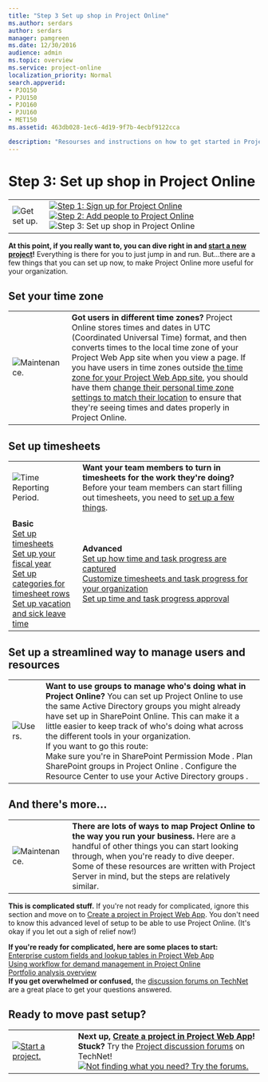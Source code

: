 ```yaml
---
title: "Step 3 Set up shop in Project Online"
ms.author: serdars
author: serdars
manager: pamgreen
ms.date: 12/30/2016
audience: admin
ms.topic: overview
ms.service: project-online
localization_priority: Normal
search.appverid:
- PJO150
- PJU150
- PJO160
- PJU160
- MET150
ms.assetid: 463db028-1ec6-4d19-9f7b-4ecbf9122cca

description: "Resourses and instructions on how to get started in Project Online. Set up timesheets, mange resourses and users, and more."
---
```


# Step 3: Set up shop in Project Online

|||
|:-----|:-----|
|![Get set up.](media/6b503a9c-4ef0-409b-ab56-09e804cfe0c3.png)           <br/> |[![Step 1: Sign up for Project Online](media/f82f0100-dc58-47d6-960a-28db901de6d8.png)](step-1-sign-up-for-project-online.md)          [![Step 2: Add people to Project Online](media/be1ca863-defe-4156-a5b1-68cea288476f.png)](step-2-add-people-to-project-online.md)          ![Step 3: Set up shop in Project Online](media/e002dacf-722f-4af8-9d22-b606d22a8051.png)           <br/> |
   
 **At this point, if you really want to, you can dive right in and [start a new project](https://support.office.com/article/072e676d-d798-457d-a4d1-66baaaf6c552)!** Everything is there for you to just jump in and run. But...there are a few things that you can set up now, to make Project Online more useful for your organization. 
  
## Set your time zone

|||
|:-----|:-----|
|![Maintenance.](media/e8b5823d-9ce3-4e63-9870-e1923d5d9f21.png)<br/> |**Got users in different time zones?** Project Online stores times and dates in UTC (Coordinated Universal Time) format, and then converts times to the local time zone of your Project Web App site when you view a page. If you have users in time zones outside [the time zone for your Project Web App site](https://support.office.com/article/e9e189c7-16e3-45d3-a090-770be6e83c1a), you should have them [change their personal time zone settings to match their location](https://support.office.com/article/CAA1FCCC-BCDB-42F3-9E5B-45957647FFD7) to ensure that they're seeing times and dates properly in Project Online.  <br/> |
   
## Set up timesheets

|||
|:-----|:-----|
|![Time Reporting Period.](media/d99055d1-f683-45c1-a532-4f8d8f2cc29e.png)           <br/> |**Want your team members to turn in timesheets for the work they're doing?** Before your team members can start filling out timesheets, you need to [set up a few things](set-up-timesheets.md).  <br/> |||
|||
|**Basic** <br/> [Set up timesheets](set-up-timesheets.md)<br/>          [Set up your fiscal year](set-up-your-fiscal-year.md)  <br/>        [Set up categories for timesheet rows](set-up-categories-for-timesheet-rows.md)  <br/>        [Set up vacation and sick leave time](set-up-vacation-sick-leave-and-other-non-project-work-categories.md) <br/> |**Advanced** <br/> [Set up how time and task progress are captured](set-up-how-time-and-task-progress-are-captured.md) <br/>         [Customize timesheets and task progress for your organization](customize-timesheets-and-task-progress-for-your-organization.md)  <br/>        [Set up time and task progress approval](set-up-time-and-task-progress-approval.md) <br/>

   

   
## Set up a streamlined way to manage users and resources

|||
|:-----|:-----|
|![Users.](media/9f5e9565-294f-4da4-993c-b29ab4e5bfd6.jpg)           <br/> |**Want to use groups to manage who's doing what in Project Online?** You can set up Project Online to use the same Active Directory groups you might already have set up in SharePoint Online. This can make it a little easier to keep track of who's doing what across the different tools in your organization.  <br/> If you want to go this route:  <br/> Make sure you're in SharePoint Permission Mode . Plan SharePoint groups in Project Online . Configure the Resource Center to use your Active Directory groups . |
   
## And there's more...

|||
|:-----|:-----|
|![Maintenance.](media/e8b5823d-9ce3-4e63-9870-e1923d5d9f21.png)           <br/> |**There are lots of ways to map Project Online to the way you run your business.** Here are a handful of other things you can start looking through, when you're ready to dive deeper. Some of these resources are written with Project Server in mind, but the steps are relatively similar.  <br/> |

**This is complicated stuff.** If you're not ready for complicated, ignore this section and move on to [Create a project in Project Web App](https://support.office.com/article/072e676d-d798-457d-a4d1-66baaaf6c552). You don't need to know this advanced level of setup to be able to use Project Online. (It's okay if you let out a sigh of relief now!)  <br/> 
   
 **If you're ready for complicated, here are some places to start:** <br/> [Enterprise custom fields and lookup tables in Project Web App](/project/enterprise-custom-fields-and-lookup-tables-in-project-web-app) <br/> [Using workflow for demand management in Project Online](using-workflow-for-demand-management-in-project-online.md) <br/> [Portfolio analysis overview](/project/portfolio-analysis-overview) <br/> **If you get overwhelmed or confused,** the [discussion forums on TechNet](https://social.technet.microsoft.com/forums/en-us/category/project) are a great place to get your questions answered.  <br/> 
   
## Ready to move past setup?

|||
|:-----|:-----|
|[![Start a project.](media/ae7e9319-6fb9-4225-b966-1c627deea19b.png)](https://support.office.com/article/072e676d-d798-457d-a4d1-66baaaf6c552)|**Next up, [Create a project in Project Web App](https://support.office.com/article/072e676d-d798-457d-a4d1-66baaaf6c552)!** <br/> **Stuck?** Try the [Project discussion forums](https://social.technet.microsoft.com/forums/en-us/category/project) on TechNet!  <br/> [![Not finding what you need? Try the forums.](media/46e7095e-10bd-4e68-8a7c-3d9dd849b508.png)](https://social.technet.microsoft.com/forums/en-us/category/project) <br/> |
